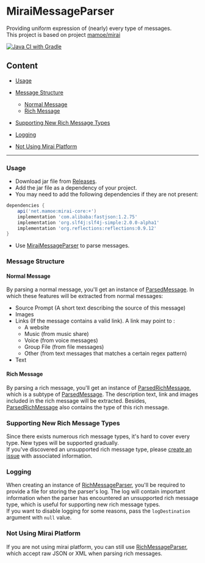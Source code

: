 # MiraiMessageParser
Providing uniform expression of (nearly) every type of messages.  
This project is based on project [mamoe/mirai](https://github.com/mamoe/mirai)    

[![Java CI with Gradle](https://github.com/Under-estimate/MiraiMessageParser/actions/workflows/gradle.yml/badge.svg)](https://github.com/Under-estimate/MiraiMessageParser/actions/workflows/gradle.yml)
## Content

- [Usage](#usage)
- [Message Structure](#message-structure)
  
    - [Normal Message](#normal-message)
    - [Rich Message](#rich-message)
- [Supporting New Rich Message Types](#supporting-new-rich-message-types)
- [Logging](#logging)
- [Not Using Mirai Platform](#not-using-mirai-platform)

---
### Usage
- Download jar file from [Releases](https://github.com/Under-estimate/MiraiRichMessageParser/releases).  
- Add the jar file as a dependency of your project.
- You may need to add the following dependencies if they are not present:
```groovy
dependencies {
    api('net.mamoe:mirai-core:+')
    implementation 'com.alibaba:fastjson:1.2.75'
    implementation 'org.slf4j:slf4j-simple:2.0.0-alpha1'
    implementation 'org.reflections:reflections:0.9.12'
}
```
- Use [MiraiMessageParser](https://github.com/Under-estimate/MiraiRichMessageParser/tree/main/src/main/java/org/zrnq/MiraiMessageParser.java) to parse messages.   

### Message Structure

#### Normal Message
By parsing a normal message, you'll get an instance of [ParsedMessage](https://github.com/Under-estimate/MiraiRichMessageParser/tree/main/src/main/java/org/zrnq/ParsedMessage.java). In which these features will be extracted from normal messages:

- Source Prompt (A short text describing the source of this message)
- Images
- Links (If the message contains a valid link). A link may point to :
  - A website
  - Music (from music share)
  - Voice (from voice messages)
  - Group File (from file messages)
  - Other (from text messages that matches a certain regex pattern)
- Text

#### Rich Message
By parsing a rich message, you'll get an instance of [ParsedRichMessage](https://github.com/Under-estimate/MiraiRichMessageParser/tree/main/src/main/java/org/zrnq/ParsedRichMessage.java), which is a subtype of [ParsedMessage](https://github.com/Under-estimate/MiraiRichMessageParser/tree/main/src/main/java/org/zrnq/ParsedMessage.java). The description text, link and images included in the rich message will be extracted. Besides, [ParsedRichMessage](https://github.com/Under-estimate/MiraiRichMessageParser/tree/main/src/main/java/org/zrnq/ParsedRichMessage.java) also contains the type of this rich message.

### Supporting New Rich Message Types
Since there exists numerous rich message types, it's hard to cover every type. New types will be supported gradually.  
If you've discovered an unsupported rich message type, please [create an issue](https://github.com/Under-estimate/MiraiRichMessageParser/issues/new/choose) with associated information.  

### Logging
When creating an instance of [RichMessageParser](https://github.com/Under-estimate/MiraiRichMessageParser/tree/main/src/main/java/org/zrnq/RichMessageParser.java), you'll be required to provide a file for storing the parser's log. The log will contain important information when the parser has encountered an unsupported rich message type, which is useful for supporting new rich message types.  
If you want to disable logging for some reasons, pass the `logDestination` argument with `null` value.

### Not Using Mirai Platform
If you are not using mirai platform, you can still use [RichMessageParser](https://github.com/Under-estimate/MiraiRichMessageParser/tree/main/src/main/java/org/zrnq/RichMessageParser.java), which accept raw JSON or XML when parsing rich messages.
